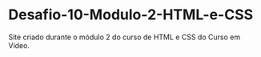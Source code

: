 # Desafio-10-Modulo-2-HTML-e-CSS
Site criado durante o módulo 2 do curso de HTML e CSS do Curso em Vídeo.
